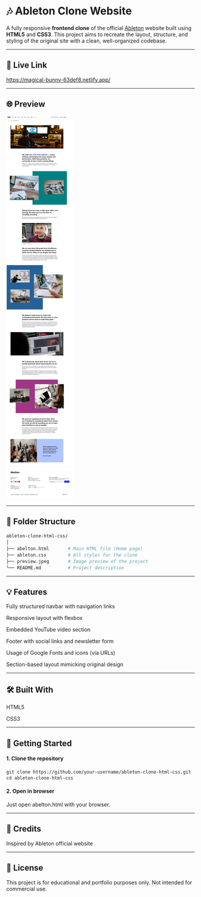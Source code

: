 # 🎶 Ableton Clone Website

A fully responsive **frontend clone** of the official [Ableton](https://www.ableton.com/) website built using **HTML5** and **CSS3**. This project aims to recreate the layout, structure, and styling of the original site with a clean, well-organized codebase.

---

## 🔗 Live Link
https://magical-bunny-63def8.netlify.app/

---

## 🌐 Preview 
![Ableton Clone Preview](abelton.jpeg)

---

## 📁 Folder Structure

```bash
ableton-clone-html-css/
│
├── abelton.html       # Main HTML file (Home page)
├── ableton.css        # All styles for the clone
├── preview.jpeg       # Image preview of the project
└── README.md          # Project description
```

---

## 💡 Features
Fully structured navbar with navigation links

Responsive layout with flexbox

Embedded YouTube video section

Footer with social links and newsletter form

Usage of Google Fonts and icons (via URLs)

Section-based layout mimicking original design

---

## 🛠️ Built With
HTML5

CSS3

---

## 🚀 Getting Started
#### 1. Clone the repository
```
git clone https://github.com/your-username/ableton-clone-html-css.git
cd ableton-clone-html-css
```

#### 2. Open in browser
Just open abelton.html with your browser.

---

## 🤝 Credits
Inspired by Ableton official website

---

## 📃 License
This project is for educational and portfolio purposes only. Not intended for commercial use.
